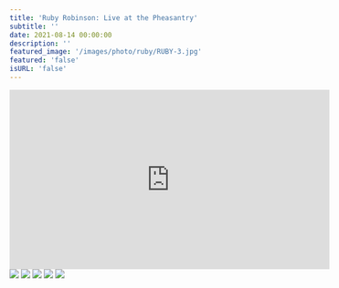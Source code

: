 ```yaml
---
title: 'Ruby Robinson: Live at the Pheasantry'
subtitle: ''
date: 2021-08-14 00:00:00
description: ''
featured_image: '/images/photo/ruby/RUBY-3.jpg'
featured: 'false'
isURL: 'false'
---
```


<iframe width="560" height="315" src="https://www.youtube-nocookie.com/embed/pBl4Oj8SuIc?controls=0" title="YouTube video player" frameborder="0" allow="accelerometer; autoplay; clipboard-write; encrypted-media; gyroscope; picture-in-picture" allowfullscreen></iframe>

<div class="gallery" data-columns="2">
    <img src="/images/photo/ruby/RUBY-1.jpg">
    <img src="/images/photo/ruby/RUBY-2.jpg">
    <img src="/images/photo/ruby/RUBY-3.jpg">
    <img src="/images/photo/ruby/RUBY-4.jpg">
    <img src="/images/photo/ruby/RUBY-5.jpg">
</div>